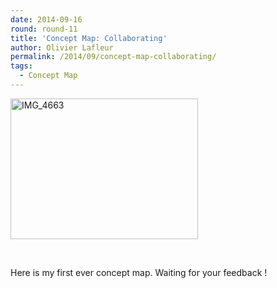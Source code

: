 ```yaml
---
date: 2014-09-16
round: round-11
title: 'Concept Map: Collaborating'
author: Olivier Lafleur
permalink: /2014/09/concept-map-collaborating/
tags:
  - Concept Map
---
```

[<img class="alignnone size-medium wp-image-8678" alt="IMG_4663" src="http://teaching.software-carpentry.org/wp-content/uploads/2014/09/IMG_4663-300x225.jpg" width="300" height="225" />][1]

&nbsp;

Here is my first ever concept map. Waiting for your feedback !

 [1]: http://teaching.software-carpentry.org/wp-content/uploads/2014/09/IMG_4663.jpg
